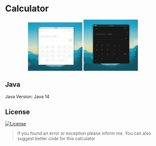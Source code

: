 # Calculator

<p align="center" style="text-align:center">
  <img src="https://raw.githubusercontent.com/Jervx/Calculator/master/light.png" width="35%">
  <img src="https://raw.githubusercontent.com/Jervx/Calculator/master/dark.png" width="35%">
</p>

## Java
Java Version: Java 14

## License
[![License](https://img.shields.io/github/license/jervx/Calculator)](http://badges.mit-license.org)


> If you found an error or exception please inform me. You can also suggest better code for this calculator</p>
